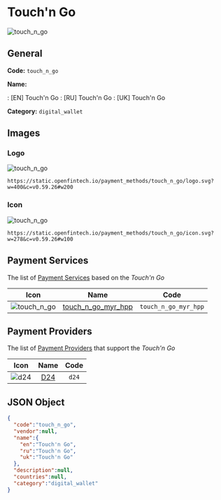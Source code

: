 
# Touch'n Go 
![touch_n_go](https://static.openfintech.io/payment_methods/touch_n_go/logo.svg?w=400&c=v0.59.26#w200)  

## General 
**Code:** `touch_n_go` 
 
**Name:** 
 
:	[EN] Touch'n Go 
:	[RU] Touch'n Go 
:	[UK] Touch'n Go 
 
**Category:** `digital_wallet` 
 

## Images 

### Logo 
![touch_n_go](https://static.openfintech.io/payment_methods/touch_n_go/logo.svg?w=400&c=v0.59.26#w200)  

```
https://static.openfintech.io/payment_methods/touch_n_go/logo.svg?w=400&c=v0.59.26#w200
```  

### Icon 
![touch_n_go](https://static.openfintech.io/payment_methods/touch_n_go/icon.svg?w=278&c=v0.59.26#w100)  

```
https://static.openfintech.io/payment_methods/touch_n_go/icon.svg?w=278&c=v0.59.26#w100
```  

## Payment Services 
 
The list of [Payment Services](/payment-services/) based on the _Touch'n Go_ 

|Icon|Name|Code| 
|:---:|:---:|:---:| 
|![touch_n_go](https://static.openfintech.io/payment_methods/touch_n_go/icon.svg?w=278&c=v0.59.26#w100) |[touch_n_go_myr_hpp](/payment-services/touch_n_go_myr_hpp/)|`touch_n_go_myr_hpp`| 
 

## Payment Providers 
 
The list of [Payment Providers](/payment-providers/) that support the _Touch'n Go_ 

|Icon|Name|Code| 
|:---:|:---:|:---:| 
|![d24](https://static.openfintech.io/payment_providers/d24/icon.svg?w=278&c=v0.59.26#w100) |[D24](/payment-providers/d24/)|`d24`| 
 

## JSON Object 

```json
{
  "code":"touch_n_go",
  "vendor":null,
  "name":{
    "en":"Touch'n Go",
    "ru":"Touch'n Go",
    "uk":"Touch'n Go"
  },
  "description":null,
  "countries":null,
  "category":"digital_wallet"
}
```  
